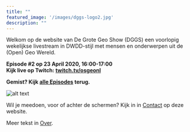 ```yaml
---
title: ""
featured_image: '/images/dggs-logo2.jpg'
description: ""
---
```


Welkom op de website van De Grote Geo Show (DGGS) een voorlopig wekelijkse
livestream in DWDD-stijl met mensen en onderwerpen uit de (Open) Geo Wereld.
 
__Episode #2 op 23 April 2020, 16:00-17:00__  
__Kijk live op Twitch: [twitch.tv/osgeonl](https://twitch.tv/osgeonl)__

__Gemist? Kijk [alle Episodes](/episode/) terug.__

![alt text](/images/episode-0001/compositie.jpg "IMpressie Episode #1 - 16 April 2020")

Wil je meedoen, voor of achter de schermen?
Kijk in in [Contact](/contact/) op deze website.

Meer tekst in [Over](/about/).

